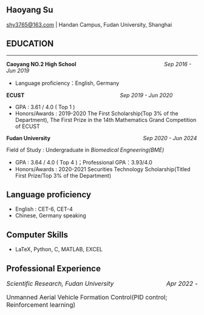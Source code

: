 ## Haoyang Su
shy3765@163.com | Handan Campus, Fudan University, Shanghai

## EDUCATION
---
 <strong>Caoyang NO.2 High School</strong> &emsp;&emsp;&emsp;&emsp;&emsp;&emsp;&emsp;&emsp;&emsp;&emsp;&emsp;&emsp;&emsp;&emsp;&emsp;&emsp; <em>Sep 2016 - Jun 2019</em> 
  
  - Language proficiency：English, Germany

 <strong>ECUST </strong>  &nbsp;&thinsp;&emsp;&emsp;&emsp;&emsp;&emsp;&emsp;&emsp;&emsp;&emsp;&emsp;&emsp;&emsp;&emsp;&emsp;&emsp;&emsp;&emsp;  <em>Sep 2019 - Jun 2020</em>
  
- GPA : 3.61 / 4.0 ( Top 1 ) 
- Honors/Awards : 2019-2020 The First Scholarship(Top 3% of the Department), The First Prize in the 14th Mathematics Grand Competition of ECUST

 <strong>Fudan University </strong>  &emsp;&nbsp;&nbsp;&thinsp;&thinsp;&emsp;&emsp;&emsp;&emsp;&emsp;&emsp;&emsp;&emsp;&emsp;&emsp;&emsp;&emsp;&emsp;&emsp;&emsp; <em>Sep 2020 - Jun 2024</em> 
  
Field of Study : Undergraduate in *Biomedical Engneering(BME)*
  
- GPA : 3.64 / 4.0 ( Top 4 )；Professional GPA：3.93/4.0 
- Honors/Awards : 2020-2021 Securities Technology Scholarship(Titled First Prize/Top 3% of the Department)
  
## Language proficiency
  - English : CET-6, CET-4
  - Chinese, Germany speaking

## Computer Skills
  - LaTeX, Python, C, MATLAB, EXCEL
  
## Professional Experience
  <div style="font-size:16px"><span style="float:right"> <em>Apr 2022 - </em> </span><font size="3"> <em>Scientific Research, Fudan University</em></div>
  
Unmanned Aerial Vehicle Formation Control(PID control; Reinforcement learning)
